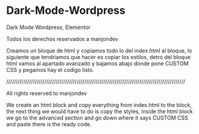 # Dark-Mode-Wordpress
Dark Mode Wordpress, Elementor

Todos los derechos reservados a manjondev

Creamos un bloque de html y copiamos todo lo del index.html al bloque, lo siguiente que 
tendriamos que hacer es copiar los estilos, detro del bloque html vamos al apartado avanzado 
y bajamos abajo donde pone CUSTOM CSS y pegamos hay el codigo listo.

//////////////////////////////////////////////////////////////////////////////////////////////

All rights reserved to manjondev

We create an html block and copy everything from index.html to the block, the next thing we would have to do is copy the styles, inside the html block we go to the advanced section and go down where it says CUSTOM CSS and paste there is the ready code.

